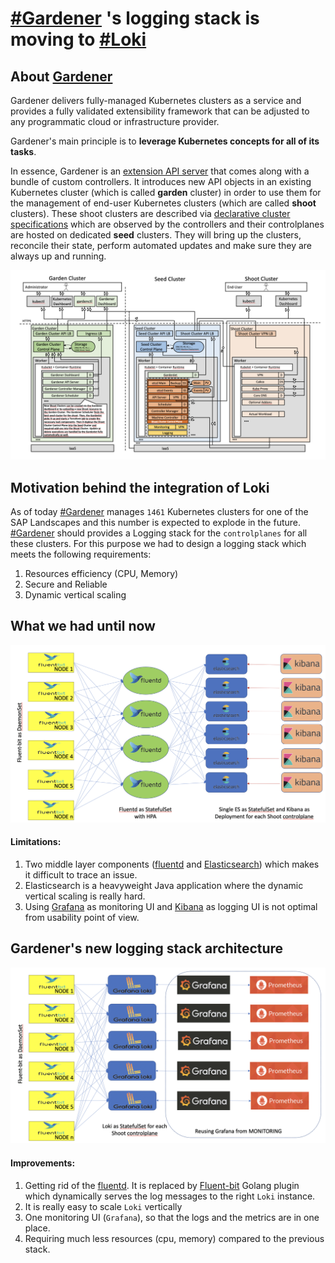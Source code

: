 # [#Gardener](https://gardener.cloud/) 's logging stack is moving to [#Loki](https://grafana.com/oss/loki/)

## About [Gardener](https://gardener.cloud/)
Gardener delivers fully-managed Kubernetes clusters as a service and provides a fully validated extensibility framework that can be adjusted to any programmatic cloud or infrastructure provider.

Gardener's main principle is to **leverage Kubernetes concepts for all of its tasks**.

In essence, Gardener is an [extension API server](https://kubernetes.io/docs/tasks/access-kubernetes-api/setup-extension-api-server/) that comes along with a bundle of custom controllers. It introduces new API objects in an existing Kubernetes cluster (which is called **garden** cluster) in order to use them for the management of end-user Kubernetes clusters (which are called **shoot** clusters). These shoot clusters are described via [declarative cluster specifications](https://github.com/gardener/gardener/blob/master/example/90-shoot.yaml) which are observed by the controllers and their controlplanes are hosted on dedicated **seed** clusters. They will bring up the clusters, reconcile their state, perform automated updates and make sure they are always up and running.

![](images/gardener-architecture.png)

## Motivation behind the integration of Loki
As of today [#Gardener](https://gardener.cloud/) manages `1461` Kubernetes clusters for one of the SAP Landscapes and this number is expected to explode in the future. [#Gardener](https://gardener.cloud/) should provides a Logging stack for the `controlplanes` for all these clusters. For this purpose we had to design a logging stack which meets the following requirements:
1) Resources efficiency (CPU, Memory)
2) Secure and Reliable
3) Dynamic vertical scaling


## What we had until now
![](images/old-logging-architecture.png)

#### Limitations:
1) Two middle layer components ([fluentd](https://www.fluentd.org/) and [Elasticsearch](https://www.elastic.co/elasticsearch/)) which makes it difficult to trace an issue.
2) Elasticsearch is a heavyweight Java application where the dynamic vertical scaling is really hard.
3) Using [Grafana](https://grafana.com/) as monitoring UI and [Kibana](https://www.elastic.co/kibana) as logging UI is not optimal from usability point of view. 

## Gardener's new logging stack architecture
![](images/new-logging-architecture.png)

#### Improvements:
1) Getting rid of the [fluentd](https://www.fluentd.org/). It is replaced by [Fluent-bit](https://fluentbit.io/) Golang plugin which dynamically serves the log messages to the right `Loki` instance.
2) It is really easy to scale `Loki` vertically
3) One monitoring UI (`Grafana`), so that the logs and the metrics are in one place.
4) Requiring much less resources (cpu, memory) compared to the previous stack.
